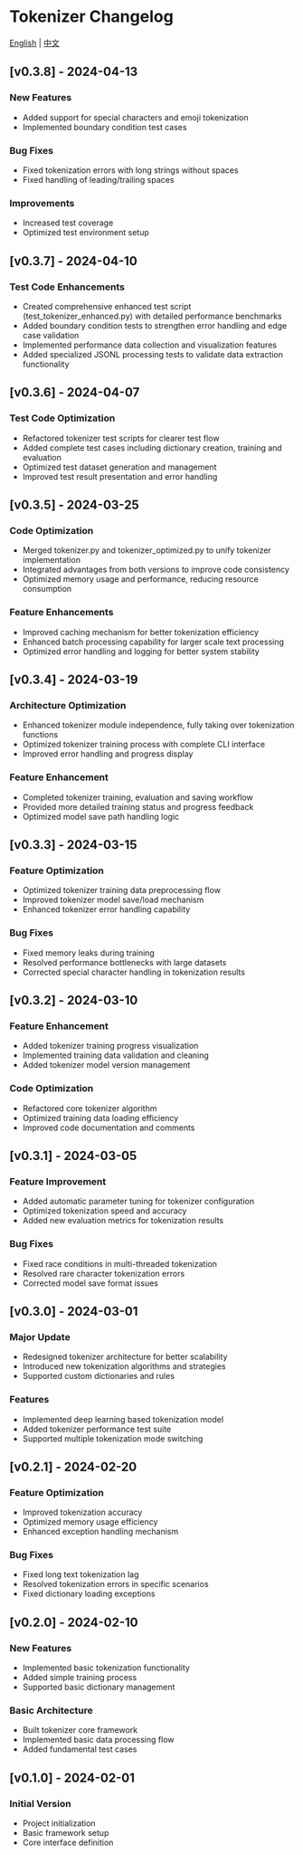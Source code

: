 # Tokenizer Changelog

[English](./for_tokenizer.md) | [中文](../cn/for_tokenizer.md)

## [v0.3.8] - 2024-04-13
### New Features
- Added support for special characters and emoji tokenization
- Implemented boundary condition test cases

### Bug Fixes
- Fixed tokenization errors with long strings without spaces
- Fixed handling of leading/trailing spaces

### Improvements
- Increased test coverage
- Optimized test environment setup

## [v0.3.7] - 2024-04-10
### Test Code Enhancements
- Created comprehensive enhanced test script (test_tokenizer_enhanced.py) with detailed performance benchmarks
- Added boundary condition tests to strengthen error handling and edge case validation
- Implemented performance data collection and visualization features
- Added specialized JSONL processing tests to validate data extraction functionality

## [v0.3.6] - 2024-04-07
### Test Code Optimization
- Refactored tokenizer test scripts for clearer test flow
- Added complete test cases including dictionary creation, training and evaluation
- Optimized test dataset generation and management
- Improved test result presentation and error handling

## [v0.3.5] - 2024-03-25
### Code Optimization
- Merged tokenizer.py and tokenizer_optimized.py to unify tokenizer implementation
- Integrated advantages from both versions to improve code consistency
- Optimized memory usage and performance, reducing resource consumption

### Feature Enhancements
- Improved caching mechanism for better tokenization efficiency
- Enhanced batch processing capability for larger scale text processing
- Optimized error handling and logging for better system stability

## [v0.3.4] - 2024-03-19
### Architecture Optimization
- Enhanced tokenizer module independence, fully taking over tokenization functions
- Optimized tokenizer training process with complete CLI interface
- Improved error handling and progress display

### Feature Enhancement
- Completed tokenizer training, evaluation and saving workflow
- Provided more detailed training status and progress feedback
- Optimized model save path handling logic

## [v0.3.3] - 2024-03-15
### Feature Optimization
- Optimized tokenizer training data preprocessing flow
- Improved tokenizer model save/load mechanism
- Enhanced tokenizer error handling capability

### Bug Fixes
- Fixed memory leaks during training
- Resolved performance bottlenecks with large datasets
- Corrected special character handling in tokenization results

## [v0.3.2] - 2024-03-10
### Feature Enhancement
- Added tokenizer training progress visualization
- Implemented training data validation and cleaning
- Added tokenizer model version management

### Code Optimization
- Refactored core tokenizer algorithm
- Optimized training data loading efficiency
- Improved code documentation and comments

## [v0.3.1] - 2024-03-05
### Feature Improvement
- Added automatic parameter tuning for tokenizer configuration
- Optimized tokenization speed and accuracy
- Added new evaluation metrics for tokenization results

### Bug Fixes
- Fixed race conditions in multi-threaded tokenization
- Resolved rare character tokenization errors
- Corrected model save format issues

## [v0.3.0] - 2024-03-01
### Major Update
- Redesigned tokenizer architecture for better scalability
- Introduced new tokenization algorithms and strategies
- Supported custom dictionaries and rules

### Features
- Implemented deep learning based tokenization model
- Added tokenizer performance test suite
- Supported multiple tokenization mode switching

## [v0.2.1] - 2024-02-20
### Feature Optimization
- Improved tokenization accuracy
- Optimized memory usage efficiency
- Enhanced exception handling mechanism

### Bug Fixes
- Fixed long text tokenization lag
- Resolved tokenization errors in specific scenarios
- Fixed dictionary loading exceptions

## [v0.2.0] - 2024-02-10
### New Features
- Implemented basic tokenization functionality
- Added simple training process
- Supported basic dictionary management

### Basic Architecture
- Built tokenizer core framework
- Implemented basic data processing flow
- Added fundamental test cases

## [v0.1.0] - 2024-02-01
### Initial Version
- Project initialization
- Basic framework setup
- Core interface definition